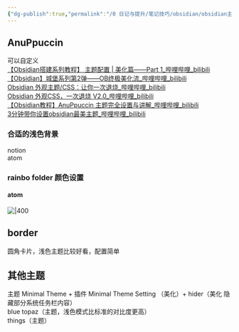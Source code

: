 ```yaml
---
{"dg-publish":true,"permalink":"/0 日记与提升/笔记技巧/obsidian/obsidian主题/","title":"obsidian主题"}
---
```



## AnuPpuccin 
可以自定义  
[【Obsidian搭建系列教程】 主题配置 | 美化篇——Part 1\_哔哩哔哩\_bilibili](https://www.bilibili.com/video/BV1r94y1v7eH/?spm_id_from=333.337.search-card.all.click&vd_source=20cb3e7c6ad3d64f0eb2d763ff005080)  
[【Obsidian】城堡系列第2弹——OB终极美化流\_哔哩哔哩\_bilibili](https://www.bilibili.com/video/BV12k4y1n7tU/?spm_id_from=333.337.search-card.all.click&vd_source=20cb3e7c6ad3d64f0eb2d763ff005080)  
[Obsidian 外观主题/CSS：让你一次退烧\_哔哩哔哩\_bilibili](https://www.bilibili.com/video/BV1KP4y1B7bd/?spm_id_from=333.337.search-card.all.click)  
[Obsidian 外观CSS，一次退烧 V2.0\_哔哩哔哩\_bilibili](https://www.bilibili.com/video/BV1uR4y127UT/?spm_id_from=333.337.search-card.all.click&vd_source=20cb3e7c6ad3d64f0eb2d763ff005080)  
[【Obsidian教程】AnuPpuccin 主题完全设置与讲解\_哔哩哔哩\_bilibili](https://www.bilibili.com/video/BV1Ds4y1Q7T9/?spm_id_from=333.337.search-card.all.click&vd_source=20cb3e7c6ad3d64f0eb2d763ff005080)  
[3分钟带你设置obsidian最美主题\_哔哩哔哩\_bilibili](https://www.bilibili.com/video/BV1nv4y1q78D/?spm_id_from=333.337.search-card.all.click)
### 合适的浅色背景
notion  
atom
### rainbo folder 颜色设置
#### atom
![|400](/img/user/resources/attachments/20240923obsidian主题.png)

## border
圆角卡片，浅色主题比较好看，配置简单

## 其他主题
主题 Minimal Theme + 插件 Minimal Theme Setting （美化）+ hider（美化 隐藏部分系统任务栏内容）  
blue topaz（主题，浅色模式比标准的对比度更高）  
things（主题）